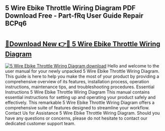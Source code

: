 ## 5 Wire Ebike Throttle Wiring Diagram PDF Download Free - Part-fRq User Guide Repair BCPq6

# <h2><a href="http://dfnop1b.blite.top/?on=5+Wire+Ebike+Throttle+Wiring+Diagram">🔗Download New 👉🔴 5 Wire Ebike Throttle Wiring Diagram</a></h2>

[![5 Wire Ebike Throttle Wiring Diagram download](https://i.imgur.com/lujVjoI.png)](http://dfnop1b.blite.top/?on=5+Wire+Ebike+Throttle+Wiring+Diagram)
Hello and welcome to the user manual for your newly unpacked 5 Wire Ebike Throttle Wiring Diagram. This guide is here to help you make the most of your product by providing a comprehensive overview of its features, installation process, operation instructions, maintenance tips, and troubleshooting procedures. Essential Instructions 5 Wire Ebike Throttle Wiring Diagram This manual contains essential instructions for setting up and operating your product safely and effectively. This remarkable 5 Wire Ebike Throttle Wiring Diagram offers a comprehensive suite of features designed to streamline your workflow. Contact Us for Assistance 5 Wire Ebike Throttle Wiring Diagram. Should you have any questions or concerns, please do not hesitate to contact our dedicated customer support team.
